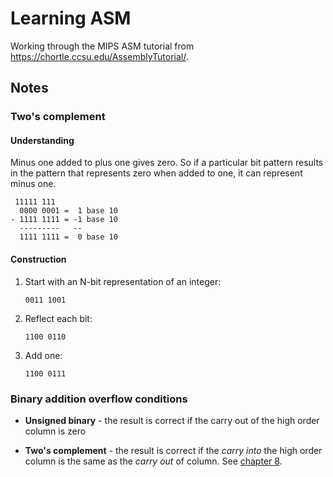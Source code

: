 # Learning ASM

Working through the MIPS ASM tutorial from https://chortle.ccsu.edu/AssemblyTutorial/.

## Notes

### Two's complement

#### Understanding

Minus one added to plus one gives zero. So if a particular bit pattern results in the pattern that represents zero when added to one, it can represent minus one.

```
 11111 111  
  0000 0001 =  1 base 10 
- 1111 1111 = -1 base 10  
  ---------   --
  1111 1111 =  0 base 10
```

#### Construction

1. Start with an N-bit representation of an integer:

    ```
    0011 1001
    ```
1. Reflect each bit:

    ```
    1100 0110
    ```

1. Add one:

    ```
    1100 0111
    ```

### Binary addition overflow conditions

* **Unsigned binary** - the result is correct if the carry out of the high order column is zero

* **Two's complement** - the result is correct if the *carry into* the high order column is the same as the *carry out* of column. See [chapter 8](https://chortle.ccsu.edu/AssemblyTutorial/Chapter-08/ass08_23.html).